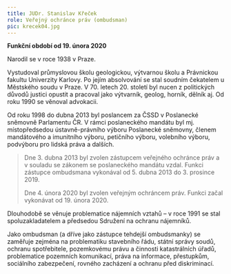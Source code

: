 ```yaml
---
title: JUDr. Stanislav Křeček
role: Veřejný ochránce práv (ombudsman)
pic: krecek04.jpg
---
```

**Funkční období od 19. února 2020**

Narodil se v roce 1938 v Praze. 

Vystudoval průmyslovou školu geologickou, výtvarnou školu a Právnickou fakultu Univerzity Karlovy. Po jejím absolvování se stal soudním čekatelem u Městského soudu v Praze. V 70. letech 20. století byl nucen z politických důvodů justici opustit a pracoval jako výtvarník, geolog, horník, dělník aj. Od roku 1990 se věnoval advokacii.

Od roku 1998 do dubna 2013 byl poslancem za ČSSD v Poslanecké sněmovně Parlamentu ČR. V rámci poslaneckého mandátu byl mj. místopředsedou ústavně-právního výboru Poslanecké sněmovny, členem mandátového a imunitního výboru, petičního výboru, volebního výboru, podvýboru pro lidská práva a dalších.

> Dne 3. dubna 2013 byl zvolen zástupcem veřejného ochránce práv a v souladu se zákonem se poslaneckého mandátu vzdal. Funkci zástupce ombudsmana vykonával od 5. dubna 2013 do 3. prosince 2019.
>
> Dne 4. února 2020 byl zvolen veřejným ochráncem práv. Funkci začal vykonávat od 19. února 2020.

Dlouhodobě se věnuje problematice nájemních vztahů – v roce 1991 se stal spoluzakladatelem a předsedou Sdružení na ochranu nájemníků.

Jako ombudsman (a dříve jako zástupce tehdejší ombudsmanky) se zaměřuje zejména na problematiku stavebního řádu, státní správy soudů, ochranu spotřebitele, pozemkovému právu a činnosti katastrálních úřadů, problematice pozemních komunikací, práva na informace, přestupkům, sociálního zabezpečení, rovného zacházení a ochranu před diskriminací.